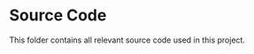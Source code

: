 Source Code
=================================================

This folder contains all relevant source code used in this project. 